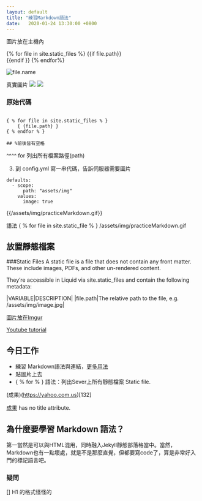 ```yaml
---
layout: default
title: "練習Markdown語法"
date:   2020-01-24 13:30:00 +0800
---
```


圖片放在主機內

{% for file in site.static_files %}
	{{if file.path}} <br>
	{{endif	}}
{% endfor%}

<img src="{{file.path}}" alt="file.name">

真實圖片
 <img src="{{/assets/img/practiceMarkdown.gif}}">
 <img src="{{/assets/img/s9OfhzA.jpg}}">
 
### 原始代碼
```

{ % for file in site.static_files % }
	{ {file.path} }
{ % endfor % }

## %前後皆有空格
```
^^^^ for  列出所有檔案路徑(path)



3. 到 config.yml 寫一串代碼，告訴伺服器需要圖片
```
defaults:
  - scope:
      path: "assets/img"
    values:
      image: true
```



 {{/assets/img/practiceMarkdown.gif}}

語法
{ % for file in site.static_file % }
/assets/img/practiceMarkdown.gif

## 放置靜態檔案
###Static Files
A static file is a file that does not contain any front matter. These include images, PDFs, and other un-rendered content.

They’re accessible in Liquid via site.static_files and contain the following metadata:

|VARIABLE|DESCRIPTION|
|file.path|The relative path to the file, e.g. /assets/img/image.jpg|

[圖片放在Imgur](https://imgur.com/iK6HGtt.gif)

[Youtube tutorial](https://www.youtube.com/watch?v=knWjmVlVpso&list=PLLAZ4kZ9dFpOPV5C5Ay0pHaa0RJFhcmcB&index=18)

## 今日工作
- 練習 Markdown語法與連結，[更多用法](/Geek-Log/markdown/)
- 貼圖片上去
- { % for % } 語法：列出Sever上所有靜態檔案 Static file.


(成果)(https://yahoo.com.us)[132]

[成果](Geek-Log/about/) has no title attribute.

## 為什麼要學習 Markdown 語法？
第一當然是可以與HTML混用，同時融入Jekyll靜態部落格當中。當然，Markdown也有一點壞處，就是不是那麼直覺，但都要寫code了，算是非常好入門的標記語言吧。



### 疑問
[] H1 的格式怪怪的